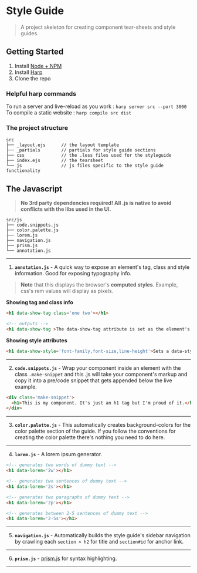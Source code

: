 # Style Guide 

> A project skeleton for creating component tear-sheets and style guides.

## Getting Started
1. Install [Node + NPM](http://nodejs.org/)
2. Install [Harp](http://harpjs.com/)
3. Clone the repo

### Helpful harp commands
To run a server and live-reload as you work : ``harp server src --port 3000``  
To compile a static website : ``harp compile src dist``

### The project structure
```
src
├── _layout.ejs      // the layout template
├── _partials        // partials for style guide sections
├── css              // the .less files used for the styleguide
├── index.ejs        // the tearsheet   
└── js               // js files specific to the style guide functionality

```

## The Javascript
> **No 3rd party dependencies required! All .js is native to avoid conflicts with the libs used in the UI.**

```
src/js
├── code.snippets.js
├── color.palette.js
├── lorem.js
├── navigation.js
├── prism.js
└── annotation.js
```
---  
1. **``annotation.js``** - A quick way to expose an element's tag, class and style information. Good for exposing typography info.

> **Note** that this displays the browser's __computed styles__. Example, css's rem values will display as pixels.

**Showing tag and class info**  

```html
<h1 data-show-tag class='one two'></h1>

<!-- outputs -->
<h1 data-show-tag >The data-show-tag attribute is set as the element's :before pseduo element content.</h1>
``` 

**Showing style attributes**  

```html
<h1 data-show-style='font-family,font-size,line-height'>Sets a data-style attribute that is set as the element's :after pseduo element content.</h1>
```

---  
2. **``code.snippets.js``** - Wrap your component inside an element with the class ``.make-snippet`` and this .js will take your component's markup and copy it into a pre/code snippet that gets appended below the live example.

```html
<div class='make-snippet'>
  <h1>This is my component. It's just an h1 tag but I'm proud of it.</h1>
</div>
```

---  
3. **``color.palette.js``** - This automatically creates background-colors for the color palette section of the guide. If you follow the conventions for creating the color palette there's nothing you need to do here.

---  
4. **``lorem.js``** - A lorem ipsum generator.  

```html
<!-- generates two words of dummy text -->
<h1 data-lorem='2w'></h1>

<!-- generates two sentences of dummy text -->
<h1 data-lorem='2s'></h1>

<!-- generates two paragraphs of dummy text -->
<h1 data-lorem='2p'></h1>

<!-- generates between 2-5 sentences of dummy text -->
<h1 data-lorem='2-5s'></h1>
```
---  
5. **``navigation.js``** - Automatically builds the style guide's sidebar navigation by crawling each ``section > h2`` for title and ``section#id`` for anchor link.
---  

6. **``prism.js``** - [prism.js](http://prismjs.com/) for syntax highlighting.
---

